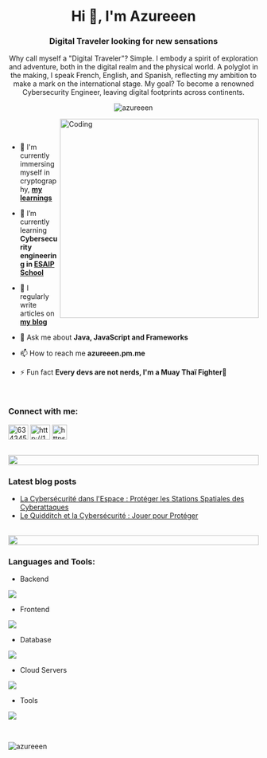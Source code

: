 <h1 align="center">Hi 👋, I'm Azureeen</h1>
<h3 align="center">Digital Traveler looking for new sensations</h3>

<p align="center">Why call myself a "Digital Traveler"? Simple. I embody a spirit of exploration and adventure, both in the digital realm and the physical world. A polyglot in the making, I speak French, English, and Spanish, reflecting my ambition to make a mark on the international stage. My goal? To become a renowned Cybersecurity Engineer, leaving digital footprints across continents.</p>

<p align="center"> <img src="https://komarev.com/ghpvc/?username=azureeen&label=Profile%20views&color=0e75b6&style=flat" alt="azureeen" /> </p>


<img align="right" alt="Coding" width="400" src="https://user-images.githubusercontent.com/74038190/229223263-cf2e4b07-2615-4f87-9c38-e37600f8381a.gif">
<br><br>

- 🔐 I'm currently immersing myself in cryptography, **[my learnings](https://azureeen.netlify.app/categories/)**

- 🌱 I’m currently learning **Cybersecurity engineering in [ESAIP School](https://www.esaip.org/formation/ingenieur-en-numerique/)**

- 📝 I regularly write articles on **[my blog](https://azureeen.netlify.app)**

- 💬 Ask me about **Java, JavaScript and Frameworks**

- 📫 How to reach me **azureeen.pm.me**

- ⚡ Fun fact **Every devs are not nerds, I'm a Muay Thaï Fighter🥊**

<br>
<h3 align="left">Connect with me:</h3>
<p align="left">
<a href="https://discord.gg/634345690171965460" target="blank"><img align="center" src="https://raw.githubusercontent.com/rahuldkjain/github-profile-readme-generator/master/src/images/icons/Social/discord.svg" alt="634345690171965460" height="30" width="40" /></a>
<a href="/http://127.0.0.1:4000/feed.xml" target="blank"><img align="center" src="https://raw.githubusercontent.com/rahuldkjain/github-profile-readme-generator/master/src/images/icons/Social/rss.svg" alt="http://127.0.0.1:4000/feed.xml" height="30" width="40" /></a>
<a href="https://tryhackme.com/p/Azureeen" target="blank"><img img align="center" src="https://user-images.githubusercontent.com/45005533/257011543-1a6292ab-165f-46e5-a675-2a1a6d3ea8a3.svg" alt="https://tryhackme.com/p/Azureeen" height="30" /></a>
</p>

<br/>
<img src="https://i.imgur.com/dBaSKWF.gif" height="20" width="100%">

### Latest blog posts
<!-- BLOG-POST-LIST:START -->
- [La Cybersécurité dans l&#39;Espace : Protéger les Stations Spatiales des Cyberattaques](https://azureeen.github.io/posts/cybersecurite-et-espace/)
- [Le Quidditch et la Cybersécurité : Jouer pour Protéger](https://azureeen.github.io/posts/quidditch-cyber/)
<!-- BLOG-POST-LIST:END -->

<br/>
<img src="https://i.imgur.com/dBaSKWF.gif" height="20" width="100%">

<h3 align="left">Languages and Tools:</h3>

- Backend
<p align="left">
  <a href="https://skillicons.dev">
    <img src="https://skillicons.dev/icons?i=php,java,spring,nodejs,py,django" />
  </a>
</p>

- Frontend
<p align="left">
  <a href="https://skillicons.dev">
    <img src="https://skillicons.dev/icons?i=js,react,vue,tailwind,bootstrap,sass" />
  </a>
</p>

- Database
<p align="left">
  <a href="https://skillicons.dev">
    <img src="https://skillicons.dev/icons?i=mongodb,mysql,postgresql,cassandra" />
  </a>
</p>

- Cloud Servers
<p align="left">
  <a href="https://skillicons.dev">
    <img src="https://skillicons.dev/icons?i=azure,firebase" />
  </a>
</p>

- Tools
<p align="left">
  <a href="https://skillicons.dev">
    <img src="https://skillicons.dev/icons?i=git,github,docker,figma,idea,vscode,postman,linux,androidstudio,matlab" />
  </a>
</p>

<br/>

<p><img align="left" src="https://github-readme-stats.vercel.app/api/top-langs?username=azureeen&show_icons=true&locale=en&layout=compact" alt="azureeen" /></p>
